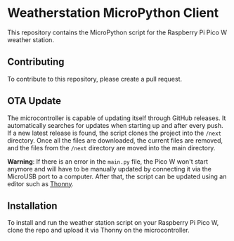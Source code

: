 # Weatherstation MicroPython Client

This repository contains the MicroPython script for the Raspberry Pi Pico W weather station.

## Contributing
To contribute to this repository, please create a pull request.

## OTA Update
The microcontroller is capable of updating itself through GitHub releases. It automatically searches for updates when starting up and after every push. If a new latest release is found, the script clones the project into the `/next` directory. Once all the files are downloaded, the current files are removed, and the files from the `/next` directory are moved into the main directory.

**Warning**: If there is an error in the `main.py` file, the Pico W won't start anymore and will have to be manually updated by connecting it via the MicroUSB port to a computer. After that, the script can be updated using an editor such as [Thonny](https://thonny.org/).

## Installation
To install and run the weather station script on your Raspberry Pi Pico W, clone the repo and upload it via Thonny on the microcontroller.